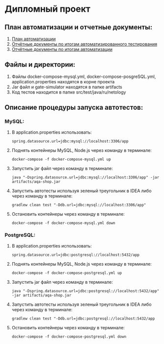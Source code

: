# Дипломный проект

## План автоматизации и отчетные документы:

1. [План автоматизации](https://github.com/bezbiletniy/Diploma/blob/master/plan_reports/plan.md)
2. [Отчётные документы по итогам автоматизированного тестирования](https://github.com/bezbiletniy/Diploma/blob/master/plan_reports/report.md)
3. [Отчётные документы по итогам автоматизации](https://github.com/bezbiletniy/Diploma/blob/master/plan_reports/summary.md)

## Файлы и директории:

1. Файлы docker-compose-mysql.yml, docker-compose-posgreSQL.yml, application.properties находятся в корне проекта
2. Jar файл и gate-simulator находятся в папке artifacts
3. Код тестов находится в папке src/test/java/ru/netology

## Описание процедуры запуска автотестов:

### MySQL:

1. В application.properties использовать:

     `spring.datasource.url=jdbc:mysql://localhost:3306/app`

2. Поднять контейнеры MySQL, Node.js через команду в терминале:

     `docker-compose -f docker-compose-mysql.yml up`

3. Запустить jar файл через команду в терминале:

      `java "-Dspring.datasource.url=jdbc:mysql://localhost:3306/app" -jar artifacts/aqa-shop.jar`

4. Запустить автотесты используя зеленый треугольник в IDEA либо через команду в терминале:
       
      `gradlew clean test "-Ddb.url=jdbc:mysql://localhost:3306/app"`

6. Остановить контейнеры через команду в терминале:

      `docker-compose -f docker-compose-mysql.yml down`

### PostgreSQL:

1. В application.properties использовать:

   `spring.datasource.url=jdbc:postgresql://localhost:5432/app`

2. Поднять контейнеры MySQL, Node.js через команду в терминале:

   `docker-compose -f docker-compose-postgresql.yml up`

3. Запустить jar файл через команду в терминале:

   `java "-Dspring.datasource.url=jdbc:postgresql://localhost:5432/app" -jar artifacts/aqa-shop.jar`

4. Запустить автотесты используя зеленый треугольник в IDEA либо через команду в терминале:

   `gradlew clean test "-Ddb.url=jdbc:postgresql://localhost:5432/app`

6. Остановить контейнеры через команду в терминале:

   `docker-compose -f docker-compose-postgresql.yml down`
